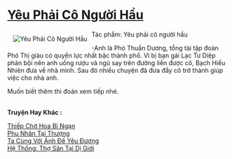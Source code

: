 <a href="https://utruyen.com/yeu-phai-co-nguoi-hau/22172/" title="Yêu Phải Cô Người Hầu"><h1>Yêu Phải Cô Người Hầu</h1></a><div style="display:table"><img align="right" style="float: left; padding: 10px;" src="https://utruyen.com/images/story/200x260/yeu-phai-co-nguoi-hau.jpg" alt="Yêu Phải Cô Người Hầu">Tác phẩm: Yêu phải cô người hầu<p></p> -Anh là Phó Thuần Dương, tổng tài tập đoàn Phó Thị giàu có quyền lực nhất bậc thành phố. Vì bị bạn gái Lạc Tư Diệp phản bội nên anh uống rượu và ngủ say trên đường liền được cô, Bạch Hiểu Nhiên đưa về nhà mình. Sau đó nhiều chuyện đã đưa đẩy cô trở thành giúp việc cho nhà anh.<p></p> Muốn biết thêm thì đoán xem tiếp nhé.</div><p><br><b>Truyện Hay Khác :</b></p><a href="https://utruyen.com/thiep-cho-hoa-bi-ngan/22341/" alt="Thiếp Chờ Hoa Bỉ Ngạn">Thiếp Chờ Hoa Bỉ Ngạn</a><br/><a href="https://www.scoop.it/topic/utruyen/p/4117330682/2020/04/03/phu-nhan-tai-thuong" alt="Phu Nhân Tại Thượng">Phu Nhân Tại Thượng</a><br/><a href="https://www.pinterest.com/pin/643874077960273269/" alt="Ta Cùng Với Ảnh Đế Yêu Đương">Ta Cùng Với Ảnh Đế Yêu Đương</a><br/><a href="https://www.flickr.com/photos/183745219@N08/49817114058/" alt="Hệ Thống: Thợ Săn Tại Dị Giới">Hệ Thống: Thợ Săn Tại Dị Giới</a><br/>